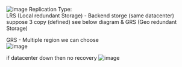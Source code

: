 ![image](https://user-images.githubusercontent.com/43515480/231502781-2d5034ee-e6ab-4adf-9cd9-6c52e47f492f.png)
 Replication Type: <br/>
 LRS (Local redundant Storage) - Backend storge (same datacenter) suppose 3 copy (defined) see below diagram & GRS  (Geo redundant Storage) <br/>

GRS - Multiple region we can choose <br/>
 ![image](https://user-images.githubusercontent.com/43515480/231502956-77dc6f42-1a77-4902-a9a8-8d0562cd06f3.png)

if datacenter down then no recovery
![image](https://user-images.githubusercontent.com/43515480/231503710-8c010065-e68b-4386-9aed-b4a7f9a162d4.png)

